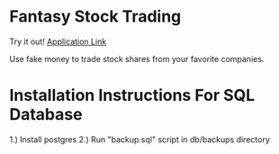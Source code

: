 # Fantasy Stock Trading

Try it out! [Application Link](https://ar-fantasy-stock.herokuapp.com/)

Use fake money to trade stock shares from your favorite companies.

# Installation Instructions For SQL Database

1.) Install postgres
2.) Run "backup.sql" script in db/backups directory
